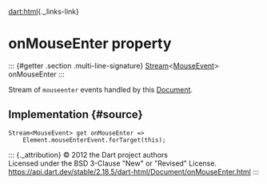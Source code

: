 [dart:html](../../dart-html/dart-html-library){._links-link}

onMouseEnter property
=====================

::: {#getter .section .multi-line-signature}
[Stream](../../dart-async/stream-class)\<[MouseEvent](../mouseevent-class)\>
onMouseEnter
:::

Stream of `mouseenter` events handled by this
[Document](../document-class).

Implementation {#source}
--------------

``` {.language-dart data-language="dart"}
Stream<MouseEvent> get onMouseEnter =>
    Element.mouseEnterEvent.forTarget(this);
```

::: {._attribution}
© 2012 the Dart project authors\
Licensed under the BSD 3-Clause \"New\" or \"Revised\" License.\
<https://api.dart.dev/stable/2.18.5/dart-html/Document/onMouseEnter.html>
:::
